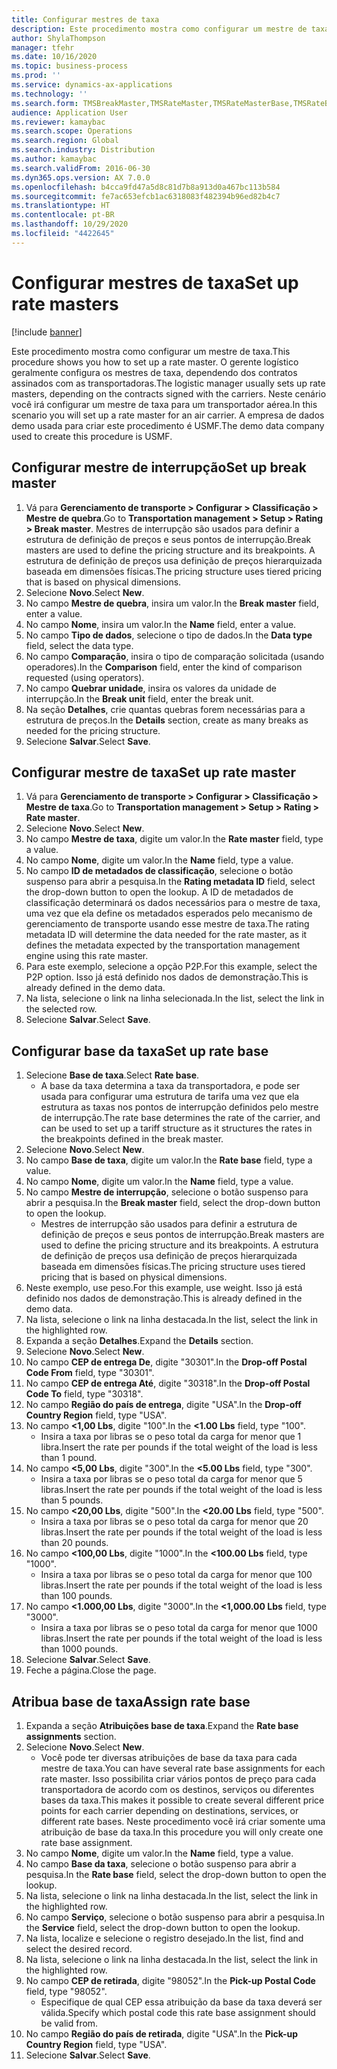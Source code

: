 ```yaml
---
title: Configurar mestres de taxa
description: Este procedimento mostra como configurar um mestre de taxa.
author: ShylaThompson
manager: tfehr
ms.date: 10/16/2020
ms.topic: business-process
ms.prod: ''
ms.service: dynamics-ax-applications
ms.technology: ''
ms.search.form: TMSBreakMaster,TMSRateMaster,TMSRateMasterBase,TMSRateBaseType, TMSRouteWorkbench
audience: Application User
ms.reviewer: kamaybac
ms.search.scope: Operations
ms.search.region: Global
ms.search.industry: Distribution
ms.author: kamaybac
ms.search.validFrom: 2016-06-30
ms.dyn365.ops.version: AX 7.0.0
ms.openlocfilehash: b4cca9fd47a5d8c81d7b8a913d0a467bc113b584
ms.sourcegitcommit: fe7ac653efcb1ac6318083f482394b96ed82b4c7
ms.translationtype: HT
ms.contentlocale: pt-BR
ms.lasthandoff: 10/29/2020
ms.locfileid: "4422645"
---
```

# <a name="set-up-rate-masters"></a><span data-ttu-id="a95af-103">Configurar mestres de taxa</span><span class="sxs-lookup"><span data-stu-id="a95af-103">Set up rate masters</span></span>

[!include [banner](../../includes/banner.md)]

<span data-ttu-id="a95af-104">Este procedimento mostra como configurar um mestre de taxa.</span><span class="sxs-lookup"><span data-stu-id="a95af-104">This procedure shows you how to set up a rate master.</span></span> <span data-ttu-id="a95af-105">O gerente logístico geralmente configura os mestres de taxa, dependendo dos contratos assinados com as transportadoras.</span><span class="sxs-lookup"><span data-stu-id="a95af-105">The logistic manager usually sets up rate masters, depending on the contracts signed with the carriers.</span></span> <span data-ttu-id="a95af-106">Neste cenário você irá configurar um mestre de taxa para um transportador aérea.</span><span class="sxs-lookup"><span data-stu-id="a95af-106">In this scenario you will set up a rate master for an air carrier.</span></span> <span data-ttu-id="a95af-107">A empresa de dados demo usada para criar este procedimento é USMF.</span><span class="sxs-lookup"><span data-stu-id="a95af-107">The demo data company used to create this procedure is USMF.</span></span>

## <a name="set-up-break-master"></a><span data-ttu-id="a95af-108">Configurar mestre de interrupção</span><span class="sxs-lookup"><span data-stu-id="a95af-108">Set up break master</span></span>

1. <span data-ttu-id="a95af-109">Vá para **Gerenciamento de transporte > Configurar > Classificação > Mestre de quebra**.</span><span class="sxs-lookup"><span data-stu-id="a95af-109">Go to **Transportation management > Setup > Rating > Break master**.</span></span> <span data-ttu-id="a95af-110">Mestres de interrupção são usados para definir a estrutura de definição de preços e seus pontos de interrupção.</span><span class="sxs-lookup"><span data-stu-id="a95af-110">Break masters are used to define the pricing structure and its breakpoints.</span></span> <span data-ttu-id="a95af-111">A estrutura de definição de preços usa definição de preços hierarquizada baseada em dimensões físicas.</span><span class="sxs-lookup"><span data-stu-id="a95af-111">The pricing structure uses tiered pricing that is based on physical dimensions.</span></span>  
1. <span data-ttu-id="a95af-112">Selecione **Novo**.</span><span class="sxs-lookup"><span data-stu-id="a95af-112">Select **New**.</span></span>
1. <span data-ttu-id="a95af-113">No campo **Mestre de quebra**, insira um valor.</span><span class="sxs-lookup"><span data-stu-id="a95af-113">In the **Break master** field, enter a value.</span></span>
1. <span data-ttu-id="a95af-114">No campo **Nome**, insira um valor.</span><span class="sxs-lookup"><span data-stu-id="a95af-114">In the **Name** field, enter a value.</span></span>
1. <span data-ttu-id="a95af-115">No campo **Tipo de dados**, selecione o tipo de dados.</span><span class="sxs-lookup"><span data-stu-id="a95af-115">In the **Data type** field, select the data type.</span></span>
1. <span data-ttu-id="a95af-116">No campo **Comparação**, insira o tipo de comparação solicitada (usando operadores).</span><span class="sxs-lookup"><span data-stu-id="a95af-116">In the **Comparison** field, enter the kind of comparison requested (using operators).</span></span>
1. <span data-ttu-id="a95af-117">No campo **Quebrar unidade**, insira os valores da unidade de interrupção.</span><span class="sxs-lookup"><span data-stu-id="a95af-117">In the **Break unit** field, enter the break unit.</span></span>
1. <span data-ttu-id="a95af-118">Na seção **Detalhes**, crie quantas quebras forem necessárias para a estrutura de preços.</span><span class="sxs-lookup"><span data-stu-id="a95af-118">In the **Details** section, create as many breaks as needed for the pricing structure.</span></span>
1. <span data-ttu-id="a95af-119">Selecione **Salvar**.</span><span class="sxs-lookup"><span data-stu-id="a95af-119">Select **Save**.</span></span>

## <a name="set-up-rate-master"></a><span data-ttu-id="a95af-120">Configurar mestre de taxa</span><span class="sxs-lookup"><span data-stu-id="a95af-120">Set up rate master</span></span>

1. <span data-ttu-id="a95af-121">Vá para **Gerenciamento de transporte > Configurar > Classificação > Mestre de taxa**.</span><span class="sxs-lookup"><span data-stu-id="a95af-121">Go to **Transportation management > Setup > Rating > Rate master**.</span></span>
1. <span data-ttu-id="a95af-122">Selecione **Novo**.</span><span class="sxs-lookup"><span data-stu-id="a95af-122">Select **New**.</span></span>
1. <span data-ttu-id="a95af-123">No campo **Mestre de taxa**, digite um valor.</span><span class="sxs-lookup"><span data-stu-id="a95af-123">In the **Rate master** field, type a value.</span></span>
1. <span data-ttu-id="a95af-124">No campo **Nome**, digite um valor.</span><span class="sxs-lookup"><span data-stu-id="a95af-124">In the **Name** field, type a value.</span></span>
1. <span data-ttu-id="a95af-125">No campo **ID de metadados de classificação**, selecione o botão suspenso para abrir a pesquisa.</span><span class="sxs-lookup"><span data-stu-id="a95af-125">In the **Rating metadata ID** field, select the drop-down button to open the lookup.</span></span> <span data-ttu-id="a95af-126">A ID de metadados de classificação determinará os dados necessários para o mestre de taxa, uma vez que ela define os metadados esperados pelo mecanismo de gerenciamento de transporte usando esse mestre de taxa.</span><span class="sxs-lookup"><span data-stu-id="a95af-126">The rating metadata ID will determine the data needed for the rate master, as it defines the metadata expected by the transportation management engine using this rate master.</span></span>  
1. <span data-ttu-id="a95af-127">Para este exemplo, selecione a opção P2P.</span><span class="sxs-lookup"><span data-stu-id="a95af-127">For this example, select the P2P option.</span></span> <span data-ttu-id="a95af-128">Isso já está definido nos dados de demonstração.</span><span class="sxs-lookup"><span data-stu-id="a95af-128">This is already defined in the demo data.</span></span>
1. <span data-ttu-id="a95af-129">Na lista, selecione o link na linha selecionada.</span><span class="sxs-lookup"><span data-stu-id="a95af-129">In the list, select the link in the selected row.</span></span>
1. <span data-ttu-id="a95af-130">Selecione **Salvar**.</span><span class="sxs-lookup"><span data-stu-id="a95af-130">Select **Save**.</span></span>

## <a name="set-up-rate-base"></a><span data-ttu-id="a95af-131">Configurar base da taxa</span><span class="sxs-lookup"><span data-stu-id="a95af-131">Set up rate base</span></span>

1. <span data-ttu-id="a95af-132">Selecione **Base de taxa**.</span><span class="sxs-lookup"><span data-stu-id="a95af-132">Select **Rate base**.</span></span>
    * <span data-ttu-id="a95af-133">A base da taxa determina a taxa da transportadora, e pode ser usada para configurar uma estrutura de tarifa uma vez que ela estrutura as taxas nos pontos de interrupção definidos pelo mestre de interrupção.</span><span class="sxs-lookup"><span data-stu-id="a95af-133">The rate base determines the rate of the carrier, and can be used to set up a tariff structure as it structures the rates in the breakpoints defined in the break master.</span></span>  
2. <span data-ttu-id="a95af-134">Selecione **Novo**.</span><span class="sxs-lookup"><span data-stu-id="a95af-134">Select **New**.</span></span>
3. <span data-ttu-id="a95af-135">No campo **Base de taxa**, digite um valor.</span><span class="sxs-lookup"><span data-stu-id="a95af-135">In the **Rate base** field, type a value.</span></span>
4. <span data-ttu-id="a95af-136">No campo **Nome**, digite um valor.</span><span class="sxs-lookup"><span data-stu-id="a95af-136">In the **Name** field, type a value.</span></span>
5. <span data-ttu-id="a95af-137">No campo **Mestre de interrupção**, selecione o botão suspenso para abrir a pesquisa.</span><span class="sxs-lookup"><span data-stu-id="a95af-137">In the **Break master** field, select the drop-down button to open the lookup.</span></span>
    * <span data-ttu-id="a95af-138">Mestres de interrupção são usados para definir a estrutura de definição de preços e seus pontos de interrupção.</span><span class="sxs-lookup"><span data-stu-id="a95af-138">Break masters are used to define the pricing structure and its breakpoints.</span></span> <span data-ttu-id="a95af-139">A estrutura de definição de preços usa definição de preços hierarquizada baseada em dimensões físicas.</span><span class="sxs-lookup"><span data-stu-id="a95af-139">The pricing structure uses tiered pricing that is based on physical dimensions.</span></span>  
6. <span data-ttu-id="a95af-140">Neste exemplo, use peso.</span><span class="sxs-lookup"><span data-stu-id="a95af-140">For this example, use weight.</span></span> <span data-ttu-id="a95af-141">Isso já está definido nos dados de demonstração.</span><span class="sxs-lookup"><span data-stu-id="a95af-141">This is already defined in the demo data.</span></span>
7. <span data-ttu-id="a95af-142">Na lista, selecione o link na linha destacada.</span><span class="sxs-lookup"><span data-stu-id="a95af-142">In the list, select the link in the highlighted row.</span></span>
8. <span data-ttu-id="a95af-143">Expanda a seção **Detalhes**.</span><span class="sxs-lookup"><span data-stu-id="a95af-143">Expand the **Details** section.</span></span>
9. <span data-ttu-id="a95af-144">Selecione **Novo**.</span><span class="sxs-lookup"><span data-stu-id="a95af-144">Select **New**.</span></span>
10. <span data-ttu-id="a95af-145">No campo **CEP de entrega De**, digite "30301".</span><span class="sxs-lookup"><span data-stu-id="a95af-145">In the **Drop-off Postal Code From** field, type "30301".</span></span>
11. <span data-ttu-id="a95af-146">No campo **CEP de entrega Até**, digite "30318".</span><span class="sxs-lookup"><span data-stu-id="a95af-146">In the **Drop-off Postal Code To** field, type "30318".</span></span>
12. <span data-ttu-id="a95af-147">No campo **Região do país de entrega**, digite "USA".</span><span class="sxs-lookup"><span data-stu-id="a95af-147">In the **Drop-off Country Region** field, type "USA".</span></span>
13. <span data-ttu-id="a95af-148">No campo **<1,00 Lbs**, digite "100".</span><span class="sxs-lookup"><span data-stu-id="a95af-148">In the **<1.00 Lbs** field, type "100".</span></span>
    * <span data-ttu-id="a95af-149">Insira a taxa por libras se o peso total da carga for menor que 1 libra.</span><span class="sxs-lookup"><span data-stu-id="a95af-149">Insert the rate per pounds if the total weight of the load is less than 1 pound.</span></span>  
14. <span data-ttu-id="a95af-150">No campo **<5,00 Lbs**, digite "300".</span><span class="sxs-lookup"><span data-stu-id="a95af-150">In the **<5.00 Lbs** field, type "300".</span></span>
    * <span data-ttu-id="a95af-151">Insira a taxa por libras se o peso total da carga for menor que 5 libras.</span><span class="sxs-lookup"><span data-stu-id="a95af-151">Insert the rate per pounds if the total weight of the load is less than 5 pounds.</span></span>  
15. <span data-ttu-id="a95af-152">No campo **<20,00 Lbs**, digite "500".</span><span class="sxs-lookup"><span data-stu-id="a95af-152">In the **<20.00 Lbs** field, type "500".</span></span>
    * <span data-ttu-id="a95af-153">Insira a taxa por libras se o peso total da carga for menor que 20 libras.</span><span class="sxs-lookup"><span data-stu-id="a95af-153">Insert the rate per pounds if the total weight of the load is less than 20 pounds.</span></span>  
16. <span data-ttu-id="a95af-154">No campo **<100,00 Lbs**, digite "1000".</span><span class="sxs-lookup"><span data-stu-id="a95af-154">In the **<100.00 Lbs** field, type "1000".</span></span>
    * <span data-ttu-id="a95af-155">Insira a taxa por libras se o peso total da carga for menor que 100 libras.</span><span class="sxs-lookup"><span data-stu-id="a95af-155">Insert the rate per pounds if the total weight of the load is less than 100 pounds.</span></span>  
17. <span data-ttu-id="a95af-156">No campo **<1.000,00 Lbs**, digite "3000".</span><span class="sxs-lookup"><span data-stu-id="a95af-156">In the **<1,000.00 Lbs** field, type "3000".</span></span>
    * <span data-ttu-id="a95af-157">Insira a taxa por libras se o peso total da carga for menor que 1000 libras.</span><span class="sxs-lookup"><span data-stu-id="a95af-157">Insert the rate per pounds if the total weight of the load is less than 1000 pounds.</span></span>  
18. <span data-ttu-id="a95af-158">Selecione **Salvar**.</span><span class="sxs-lookup"><span data-stu-id="a95af-158">Select **Save**.</span></span>
19. <span data-ttu-id="a95af-159">Feche a página.</span><span class="sxs-lookup"><span data-stu-id="a95af-159">Close the page.</span></span>

## <a name="assign-rate-base"></a><span data-ttu-id="a95af-160">Atribua base de taxa</span><span class="sxs-lookup"><span data-stu-id="a95af-160">Assign rate base</span></span>

1. <span data-ttu-id="a95af-161">Expanda a seção **Atribuições base de taxa**.</span><span class="sxs-lookup"><span data-stu-id="a95af-161">Expand the **Rate base assignments** section.</span></span>
2. <span data-ttu-id="a95af-162">Selecione **Novo**.</span><span class="sxs-lookup"><span data-stu-id="a95af-162">Select **New**.</span></span>
    * <span data-ttu-id="a95af-163">Você pode ter diversas atribuições de base da taxa para cada mestre de taxa.</span><span class="sxs-lookup"><span data-stu-id="a95af-163">You can have several rate base assignments for each rate master.</span></span> <span data-ttu-id="a95af-164">Isso possibilita criar vários pontos de preço para cada transportadora de acordo com os destinos, serviços ou diferentes bases da taxa.</span><span class="sxs-lookup"><span data-stu-id="a95af-164">This makes it possible to create several different price points for each carrier depending on destinations, services, or different rate bases.</span></span> <span data-ttu-id="a95af-165">Neste procedimento você irá criar somente uma atribuição de base da taxa.</span><span class="sxs-lookup"><span data-stu-id="a95af-165">In this procedure you will only create one rate base assignment.</span></span>  
3. <span data-ttu-id="a95af-166">No campo **Nome**, digite um valor.</span><span class="sxs-lookup"><span data-stu-id="a95af-166">In the **Name** field, type a value.</span></span>
4. <span data-ttu-id="a95af-167">No campo **Base da taxa**, selecione o botão suspenso para abrir a pesquisa.</span><span class="sxs-lookup"><span data-stu-id="a95af-167">In the **Rate base** field, select the drop-down button to open the lookup.</span></span>
5. <span data-ttu-id="a95af-168">Na lista, selecione o link na linha destacada.</span><span class="sxs-lookup"><span data-stu-id="a95af-168">In the list, select the link in the highlighted row.</span></span>
6. <span data-ttu-id="a95af-169">No campo **Serviço**, selecione o botão suspenso para abrir a pesquisa.</span><span class="sxs-lookup"><span data-stu-id="a95af-169">In the **Service** field, select the drop-down button to open the lookup.</span></span>
7. <span data-ttu-id="a95af-170">Na lista, localize e selecione o registro desejado.</span><span class="sxs-lookup"><span data-stu-id="a95af-170">In the list, find and select the desired record.</span></span>
8. <span data-ttu-id="a95af-171">Na lista, selecione o link na linha destacada.</span><span class="sxs-lookup"><span data-stu-id="a95af-171">In the list, select the link in the highlighted row.</span></span>
9. <span data-ttu-id="a95af-172">No campo **CEP de retirada**, digite "98052".</span><span class="sxs-lookup"><span data-stu-id="a95af-172">In the **Pick-up Postal Code** field, type "98052".</span></span>
    * <span data-ttu-id="a95af-173">Especifique de qual CEP essa atribuição da base da taxa deverá ser válida.</span><span class="sxs-lookup"><span data-stu-id="a95af-173">Specify which postal code this rate base assignment should be valid from.</span></span>
10. <span data-ttu-id="a95af-174">No campo **Região do país de retirada**, digite "USA".</span><span class="sxs-lookup"><span data-stu-id="a95af-174">In the **Pick-up Country Region** field, type "USA".</span></span>
11. <span data-ttu-id="a95af-175">Selecione **Salvar**.</span><span class="sxs-lookup"><span data-stu-id="a95af-175">Select **Save**.</span></span>
